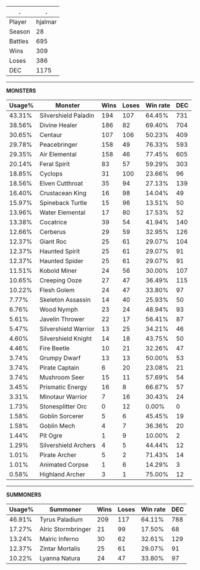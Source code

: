 .|.
|-|-
Player|hjalmar
Season|28
Battles|695
Wins|309
Loses|386
DEC|1175

---
**MONSTERS**

Usage%|Monster|Wins|Loses|Win rate|DEC|
-|-|-|-|-|-|
43.31%|Silvershield Paladin|194|107|64.45%|731|
38.56%|Divine Healer|186|82|69.40%|704|
30.65%|Centaur|107|106|50.23%|409|
29.78%|Peacebringer|158|49|76.33%|593|
29.35%|Air Elemental|158|46|77.45%|605|
20.14%|Feral Spirit|83|57|59.29%|303|
18.85%|Cyclops|31|100|23.66%|96|
18.56%|Elven Cutthroat|35|94|27.13%|139|
16.40%|Crustacean King|16|98|14.04%|49|
15.97%|Spineback Turtle|15|96|13.51%|50|
13.96%|Water Elemental|17|80|17.53%|52|
13.38%|Cocatrice|39|54|41.94%|140|
12.66%|Cerberus|29|59|32.95%|126|
12.37%|Giant Roc|25|61|29.07%|104|
12.37%|Haunted Spirit|25|61|29.07%|91|
12.37%|Haunted Spider|25|61|29.07%|91|
11.51%|Kobold Miner|24|56|30.00%|107|
10.65%|Creeping Ooze|27|47|36.49%|115|
10.22%|Flesh Golem|24|47|33.80%|97|
7.77%|Skeleton Assassin|14|40|25.93%|50|
6.76%|Wood Nymph|23|24|48.94%|93|
5.61%|Javelin Thrower|22|17|56.41%|87|
5.47%|Silvershield Warrior|13|25|34.21%|46|
4.60%|Silvershield Knight|14|18|43.75%|50|
4.46%|Fire Beetle|10|21|32.26%|47|
3.74%|Grumpy Dwarf|13|13|50.00%|53|
3.74%|Pirate Captain|6|20|23.08%|21|
3.74%|Mushroom Seer|15|11|57.69%|54|
3.45%|Prismatic Energy|16|8|66.67%|57|
3.31%|Minotaur Warrior|7|16|30.43%|24|
1.73%|Stonesplitter Orc|0|12|0.00%|0|
1.58%|Goblin Sorcerer|5|6|45.45%|19|
1.58%|Goblin Mech|4|7|36.36%|20|
1.44%|Pit Ogre|1|9|10.00%|2|
1.29%|Silvershield Archers|4|5|44.44%|12|
1.01%|Pirate Archer|5|2|71.43%|14|
1.01%|Animated Corpse|1|6|14.29%|3|
0.58%|Highland Archer|3|1|75.00%|12|

---
**SUMMONERS**

Usage%|Summoner|Wins|Loses|Win rate|DEC|
-|-|-|-|-|-|
46.91%|Tyrus Paladium|209|117|64.11%|788|
17.27%|Alric Stormbringer|21|99|17.50%|68|
13.24%|Malric Inferno|30|62|32.61%|129|
12.37%|Zintar Mortalis|25|61|29.07%|91|
10.22%|Lyanna Natura|24|47|33.80%|97|
